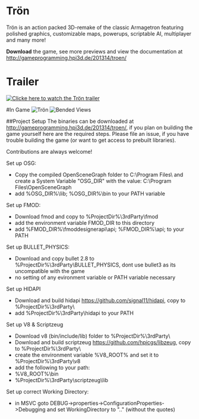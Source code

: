 Trön
======

Trön is an action packed 3D-remake of the classic Armagetron
featuring polished graphics, customizable maps, powerups, scriptable AI, multiplayer and many more!

 **Download** the game, see more previews and view the documentation at http://gameprogramming.hpi3d.de/201314/troen/

Trailer
=======

[![Clicke here to watch the Trön trailer](https://img.youtube.com/vi/qpZIFbqhsVM/0.jpg)](https://www.youtube.com/embed/qpZIFbqhsVM?vq=hd1080&autoplay=1 "Trön Pre-Alpha Trailer")


#In Game
![Trön](data/screenshots/ramp.png)
![Bended Views](data/screenshots/bended.png)



##Project Setup
The binaries can be downloaded at http://gameprogramming.hpi3d.de/201314/troen/, if you plan on building the game yourself here are the required steps. 
Please file an issue, if you have trouble building the game (or want to get access to prebuilt libraries).

Contributions are always welcome!


Set up OSG:
- Copy the compiled OpenSceneGraph folder to C:\Program Files\ and create a System Variable "OSG_DIR" with the value: C:\Program Files\OpenSceneGraph
- add %OSG_DIR%\lib; %OSG_DIR%\bin to your PATH variable

Set up FMOD:
- Download fmod and copy to %ProjectDir%\3rdParty\fmod
- add the environment variable FMOD_DIR to this directory
- add %FMOD_DIR%\fmoddesignerapi\api; %FMOD_DIR%\api; to your PATH

Set up BULLET_PHYSICS:
- Download and copy bullet 2.8  to %ProjectDir%\3rdParty\BULLET_PHYSICS, dont use bullet3 as its uncompatible with the game
- no setting of any evironment variable or PATH variable necessary

Set up HIDAPI
- Download and build hidapi https://github.com/signal11/hidapi, copy to
%ProjectDir%\3rdParty\
- add %ProjectDir%\3rdParty\hidapi to your PATH

Set up V8 & Scriptzeug
- Download v8 (bin/include/lib) folder  to 
%ProjectDir%\3rdParty\
- Download and build scriptzeug https://github.com/hpicgs/libzeug, copy to %ProjectDir%\3rdParty\
- create the environment variable %V8_ROOT% and set it to %ProjectDir%\3rdParty\v8
- add the following to your path:
- %V8_ROOT%\bin
- %ProjectDir%\3rdParty\scriptzeug\lib

Set up correct Working Directory:
- in MSVC goto DEBUG->properties->ConfigurationProperties->Debugging and set WorkingDirectory to ".." (without the quotes)

